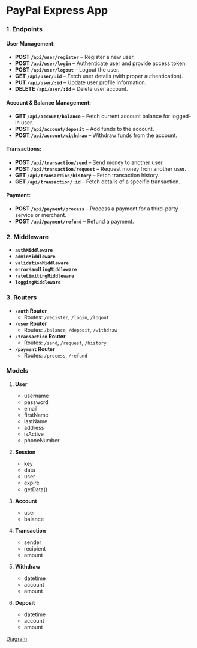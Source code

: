 # PayPal Express App

### 1. **Endpoints**

#### **User Management:**

- **POST `/api/user/register`** – Register a new user.
- **POST `/api/user/login`** – Authenticate user and provide access token.
- **POST `/api/user/logout`** – Logout the user.
- **GET `/api/user/:id`** – Fetch user details (with proper authentication).
- **PUT `/api/user/:id`** – Update user profile information.
- **DELETE `/api/user/:id`** – Delete user account.

#### **Account & Balance Management:**

- **GET `/api/account/balance`** – Fetch current account balance for logged-in user.
- **POST `/api/account/deposit`** – Add funds to the account.
- **POST `/api/account/withdraw`** – Withdraw funds from the account.

#### **Transactions:**

- **POST `/api/transaction/send`** – Send money to another user.
- **POST `/api/transaction/request`** – Request money from another user.
- **GET `/api/transaction/history`** – Fetch transaction history.
- **GET `/api/transaction/:id`** – Fetch details of a specific transaction.

#### **Payment:**

- **POST `/api/payment/process`** – Process a payment for a third-party service or merchant.
- **POST `/api/payment/refund`** – Refund a payment.

### 2. **Middleware**

- **`authMiddleware`**
- **`adminMiddleware`**
- **`validationMiddleware`**
- **`errorHandlingMiddleware`**
- **`rateLimitingMiddleware`**
- **`loggingMiddleware`**

### 3. **Routers**

- **`/auth` Router**
  - Routes: `/register`, `/login`, `/logout`
- **`/user` Router**
  - Routes: `/balance`, `/deposit`, `/withdraw`
- **`/transaction` Router**
  - Routes: `/send`, `/request`, `/history`
- **`/payment` Router**
  - Routes: `/process`, `/refund`

### Models

1. **User**

   - username
   - password
   - email
   - firstName
   - lastName
   - address
   - isActive
   - phoneNumber

2. **Session**

   - key
   - data
   - user
   - expire
   - getData()

3. **Account**

   - user
   - balance

4. **Transaction**

   - sender
   - recipient
   - amount

5. **Withdraw**

   - datetime
   - account
   - amount

6. **Deposit**

   - datetime
   - account
   - amount

[Diagram](https://dbdiagram.io/d/67010bdffb079c7ebd6cb085)
